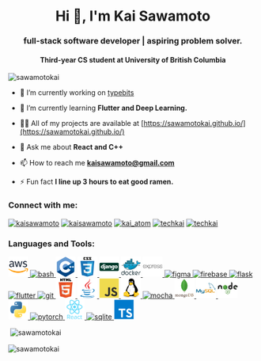 <h1 align="center">Hi 👋, I'm Kai Sawamoto</h1>
<h3 align="center">full-stack software developer  |  aspiring problem solver.</h3>
<h4 align="center"> Third-year CS student at University of British Columbia</h4>
<p align="left"> <img src="https://komarev.com/ghpvc/?username=sawamotokai&label=Profile%20views&color=0e75b6&style=flat" alt="sawamotokai" /> </p>

- 🔭 I’m currently working on [typebits](https://github.com/sawamotokai/typebits)

- 🌱 I’m currently learning **Flutter and Deep Learning.**

- 👨‍💻 All of my projects are available at [https://sawamotokai.github.io/](https://sawamotokai.github.io/)

- 💬 Ask me about **React and C++**

- 📫 How to reach me **kaisawamoto@gmail.com**

- ⚡ Fun fact **I line up 3 hours to eat good ramen.**

<h3 align="left">Connect with me:</h3>
<p align="left">
<a href="https://linkedin.com/in/kaisawamoto" target="blank"><img align="center" src="https://cdn.jsdelivr.net/npm/simple-icons@3.0.1/icons/linkedin.svg" alt="kaisawamoto" height="30" width="40" /></a>
<a href="https://fb.com/kaisawamoto" target="blank"><img align="center" src="https://cdn.jsdelivr.net/npm/simple-icons@3.0.1/icons/facebook.svg" alt="kaisawamoto" height="30" width="40" /></a>
<a href="https://instagram.com/kai_atom" target="blank"><img align="center" src="https://cdn.jsdelivr.net/npm/simple-icons@3.0.1/icons/instagram.svg" alt="kai_atom" height="30" width="40" /></a>
<a href="https://codeforces.com/profile/techkai" target="blank"><img align="center" src="https://cdn.jsdelivr.net/npm/simple-icons@3.0.1/icons/codeforces.svg" alt="techkai" height="30" width="40" /></a>
<a href="https://www.leetcode.com/techkai" target="blank"><img align="center" src="https://cdn.jsdelivr.net/npm/simple-icons@3.0.1/icons/leetcode.svg" alt="techkai" height="30" width="40" /></a>
</p>

<h3 align="left">Languages and Tools:</h3>
<p align="left"> <a href="https://aws.amazon.com" target="_blank"> <img src="https://raw.githubusercontent.com/devicons/devicon/master/icons/amazonwebservices/amazonwebservices-original-wordmark.svg" alt="aws" width="40" height="40"/> </a> <a href="https://www.gnu.org/software/bash/" target="_blank"> <img src="https://www.vectorlogo.zone/logos/gnu_bash/gnu_bash-icon.svg" alt="bash" width="40" height="40"/> </a> <a href="https://www.w3schools.com/cpp/" target="_blank"> <img src="https://raw.githubusercontent.com/devicons/devicon/master/icons/cplusplus/cplusplus-original.svg" alt="cplusplus" width="40" height="40"/> </a> <a href="https://www.w3schools.com/css/" target="_blank"> <img src="https://raw.githubusercontent.com/devicons/devicon/master/icons/css3/css3-original-wordmark.svg" alt="css3" width="40" height="40"/> </a> <a href="https://www.djangoproject.com/" target="_blank"> <img src="https://raw.githubusercontent.com/devicons/devicon/master/icons/django/django-original.svg" alt="django" width="40" height="40"/> </a> <a href="https://www.docker.com/" target="_blank"> <img src="https://raw.githubusercontent.com/devicons/devicon/master/icons/docker/docker-original-wordmark.svg" alt="docker" width="40" height="40"/> </a> <a href="https://expressjs.com" target="_blank"> <img src="https://raw.githubusercontent.com/devicons/devicon/master/icons/express/express-original-wordmark.svg" alt="express" width="40" height="40"/> </a> <a href="https://www.figma.com/" target="_blank"> <img src="https://www.vectorlogo.zone/logos/figma/figma-icon.svg" alt="figma" width="40" height="40"/> </a> <a href="https://firebase.google.com/" target="_blank"> <img src="https://www.vectorlogo.zone/logos/firebase/firebase-icon.svg" alt="firebase" width="40" height="40"/> </a> <a href="https://flask.palletsprojects.com/" target="_blank"> <img src="https://www.vectorlogo.zone/logos/pocoo_flask/pocoo_flask-icon.svg" alt="flask" width="40" height="40"/> </a> <a href="https://flutter.dev" target="_blank"> <img src="https://www.vectorlogo.zone/logos/flutterio/flutterio-icon.svg" alt="flutter" width="40" height="40"/> </a> <a href="https://git-scm.com/" target="_blank"> <img src="https://www.vectorlogo.zone/logos/git-scm/git-scm-icon.svg" alt="git" width="40" height="40"/> </a> <a href="https://www.w3.org/html/" target="_blank"> <img src="https://raw.githubusercontent.com/devicons/devicon/master/icons/html5/html5-original-wordmark.svg" alt="html5" width="40" height="40"/> </a> <a href="https://www.java.com" target="_blank"> <img src="https://raw.githubusercontent.com/devicons/devicon/master/icons/java/java-original.svg" alt="java" width="40" height="40"/> </a> <a href="https://developer.mozilla.org/en-US/docs/Web/JavaScript" target="_blank"> <img src="https://raw.githubusercontent.com/devicons/devicon/master/icons/javascript/javascript-original.svg" alt="javascript" width="40" height="40"/> </a> <a href="https://www.linux.org/" target="_blank"> <img src="https://raw.githubusercontent.com/devicons/devicon/master/icons/linux/linux-original.svg" alt="linux" width="40" height="40"/> </a> <a href="https://mochajs.org" target="_blank"> <img src="https://www.vectorlogo.zone/logos/mochajs/mochajs-icon.svg" alt="mocha" width="40" height="40"/> </a> <a href="https://www.mongodb.com/" target="_blank"> <img src="https://raw.githubusercontent.com/devicons/devicon/master/icons/mongodb/mongodb-original-wordmark.svg" alt="mongodb" width="40" height="40"/> </a> <a href="https://www.mysql.com/" target="_blank"> <img src="https://raw.githubusercontent.com/devicons/devicon/master/icons/mysql/mysql-original-wordmark.svg" alt="mysql" width="40" height="40"/> </a> <a href="https://nodejs.org" target="_blank"> <img src="https://raw.githubusercontent.com/devicons/devicon/master/icons/nodejs/nodejs-original-wordmark.svg" alt="nodejs" width="40" height="40"/> </a> <a href="https://www.python.org" target="_blank"> <img src="https://raw.githubusercontent.com/devicons/devicon/master/icons/python/python-original.svg" alt="python" width="40" height="40"/> </a> <a href="https://pytorch.org/" target="_blank"> <img src="https://www.vectorlogo.zone/logos/pytorch/pytorch-icon.svg" alt="pytorch" width="40" height="40"/> </a> <a href="https://reactjs.org/" target="_blank"> <img src="https://raw.githubusercontent.com/devicons/devicon/master/icons/react/react-original-wordmark.svg" alt="react" width="40" height="40"/> </a> <a href="https://www.sqlite.org/" target="_blank"> <img src="https://www.vectorlogo.zone/logos/sqlite/sqlite-icon.svg" alt="sqlite" width="40" height="40"/> </a> <a href="https://www.typescriptlang.org/" target="_blank"> <img src="https://raw.githubusercontent.com/devicons/devicon/master/icons/typescript/typescript-original.svg" alt="typescript" width="40" height="40"/> </a> </p>

<p>&nbsp;<img align="center" src="https://github-readme-stats.vercel.app/api?username=sawamotokai&show_icons=true&locale=en&theme=tokyonight" alt="sawamotokai" /></p>

<p><img align="center" src="https://github-readme-streak-stats.herokuapp.com/?user=sawamotokai&" alt="sawamotokai" /></p>
